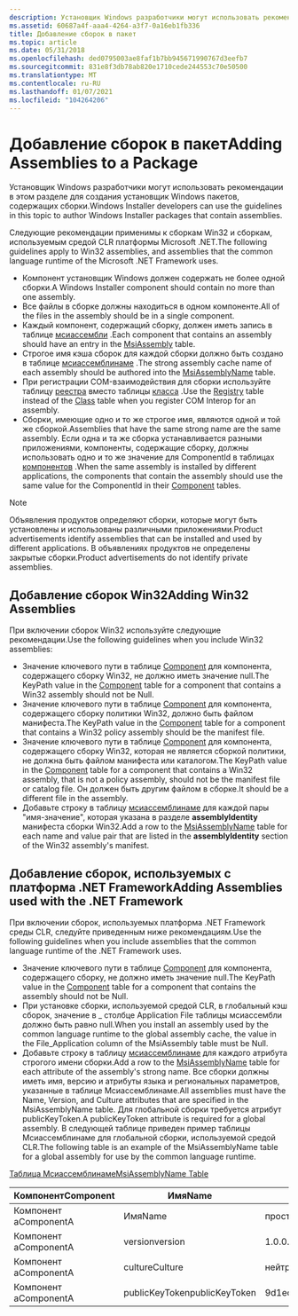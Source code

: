 ```yaml
---
description: Установщик Windows разработчики могут использовать рекомендации в этом разделе для создания установщик Windows пакетов, содержащих сборки.
ms.assetid: 60687a4f-aaa4-4264-a3f7-0a16eb1fb336
title: Добавление сборок в пакет
ms.topic: article
ms.date: 05/31/2018
ms.openlocfilehash: ded0795003ae8faf1b7bb945671990767d3eefb7
ms.sourcegitcommit: 831e8f3db78ab820e1710cede244553c70e50500
ms.translationtype: MT
ms.contentlocale: ru-RU
ms.lasthandoff: 01/07/2021
ms.locfileid: "104264206"
---
```

# <a name="adding-assemblies-to-a-package"></a><span data-ttu-id="4913b-103">Добавление сборок в пакет</span><span class="sxs-lookup"><span data-stu-id="4913b-103">Adding Assemblies to a Package</span></span>

<span data-ttu-id="4913b-104">Установщик Windows разработчики могут использовать рекомендации в этом разделе для создания установщик Windows пакетов, содержащих сборки.</span><span class="sxs-lookup"><span data-stu-id="4913b-104">Windows Installer developers can use the guidelines in this topic to author Windows Installer packages that contain assemblies.</span></span>

<span data-ttu-id="4913b-105">Следующие рекомендации применимы к сборкам Win32 и сборкам, используемым средой CLR платформы Microsoft .NET.</span><span class="sxs-lookup"><span data-stu-id="4913b-105">The following guidelines apply to Win32 assemblies, and assemblies that the common language runtime of the Microsoft .NET Framework uses.</span></span>

-   <span data-ttu-id="4913b-106">Компонент установщик Windows должен содержать не более одной сборки.</span><span class="sxs-lookup"><span data-stu-id="4913b-106">A Windows Installer component should contain no more than one assembly.</span></span>
-   <span data-ttu-id="4913b-107">Все файлы в сборке должны находиться в одном компоненте.</span><span class="sxs-lookup"><span data-stu-id="4913b-107">All of the files in the assembly should be in a single component.</span></span>
-   <span data-ttu-id="4913b-108">Каждый компонент, содержащий сборку, должен иметь запись в таблице [мсиассембли](msiassembly-table.md) .</span><span class="sxs-lookup"><span data-stu-id="4913b-108">Each component that contains an assembly should have an entry in the [MsiAssembly](msiassembly-table.md) table.</span></span>
-   <span data-ttu-id="4913b-109">Строгое имя кэша сборок для каждой сборки должно быть создано в таблице [мсиассемблинаме](msiassemblyname-table.md) .</span><span class="sxs-lookup"><span data-stu-id="4913b-109">The strong assembly cache name of each assembly should be authored into the [MsiAssemblyName](msiassemblyname-table.md) table.</span></span>
-   <span data-ttu-id="4913b-110">При регистрации COM-взаимодействия для сборки используйте таблицу [реестра](registry-table.md) вместо таблицы [класса](class-table.md) .</span><span class="sxs-lookup"><span data-stu-id="4913b-110">Use the [Registry](registry-table.md) table instead of the [Class](class-table.md) table when you register COM Interop for an assembly.</span></span>
-   <span data-ttu-id="4913b-111">Сборки, имеющие одно и то же строгое имя, являются одной и той же сборкой.</span><span class="sxs-lookup"><span data-stu-id="4913b-111">Assemblies that have the same strong name are the same assembly.</span></span> <span data-ttu-id="4913b-112">Если одна и та же сборка устанавливается разными приложениями, компоненты, содержащие сборку, должны использовать одно и то же значение для ComponentId в таблицах [компонентов](component-table.md) .</span><span class="sxs-lookup"><span data-stu-id="4913b-112">When the same assembly is installed by different applications, the components that contain the assembly should use the same value for the ComponentId in their [Component](component-table.md) tables.</span></span>

> [!Note]  
> <span data-ttu-id="4913b-113">Объявления продуктов определяют сборки, которые могут быть установлены и использованы различными приложениями.</span><span class="sxs-lookup"><span data-stu-id="4913b-113">Product advertisements identify assemblies that can be installed and used by different applications.</span></span> <span data-ttu-id="4913b-114">В объявлениях продуктов не определены закрытые сборки.</span><span class="sxs-lookup"><span data-stu-id="4913b-114">Product advertisements do not identify private assemblies.</span></span>

 

## <a name="adding-win32-assemblies"></a><span data-ttu-id="4913b-115">Добавление сборок Win32</span><span class="sxs-lookup"><span data-stu-id="4913b-115">Adding Win32 Assemblies</span></span>

<span data-ttu-id="4913b-116">При включении сборок Win32 используйте следующие рекомендации.</span><span class="sxs-lookup"><span data-stu-id="4913b-116">Use the following guidelines when you include Win32 assemblies:</span></span>

-   <span data-ttu-id="4913b-117">Значение ключевого пути в таблице [Component](component-table.md) для компонента, содержащего сборку Win32, не должно иметь значение null.</span><span class="sxs-lookup"><span data-stu-id="4913b-117">The KeyPath value in the [Component](component-table.md) table for a component that contains a Win32 assembly should not be Null.</span></span>
-   <span data-ttu-id="4913b-118">Значение ключевого пути в таблице [Component](component-table.md) для компонента, содержащего сборку политики Win32, должно быть файлом манифеста.</span><span class="sxs-lookup"><span data-stu-id="4913b-118">The KeyPath value in the [Component](component-table.md) table for a component that contains a Win32 policy assembly should be the manifest file.</span></span>
-   <span data-ttu-id="4913b-119">Значение ключевого пути в таблице [Component](component-table.md) для компонента, содержащего сборку Win32, которая не является сборкой политики, не должна быть файлом манифеста или каталогом.</span><span class="sxs-lookup"><span data-stu-id="4913b-119">The KeyPath value in the [Component](component-table.md) table for a component that contains a Win32 assembly, that is not a policy assembly, should not be the manifest file or catalog file.</span></span> <span data-ttu-id="4913b-120">Он должен быть другим файлом в сборке.</span><span class="sxs-lookup"><span data-stu-id="4913b-120">It should be a different file in the assembly.</span></span>
-   <span data-ttu-id="4913b-121">Добавьте строку в таблицу [мсиассемблинаме](msiassemblyname-table.md) для каждой пары "имя-значение", которая указана в разделе **assemblyIdentity** манифеста сборки Win32.</span><span class="sxs-lookup"><span data-stu-id="4913b-121">Add a row to the [MsiAssemblyName](msiassemblyname-table.md) table for each name and value pair that are listed in the **assemblyIdentity** section of the Win32 assembly's manifest.</span></span>

## <a name="adding-assemblies-used-with-the-net-framework"></a><span data-ttu-id="4913b-122">Добавление сборок, используемых с платформа .NET Framework</span><span class="sxs-lookup"><span data-stu-id="4913b-122">Adding Assemblies used with the .NET Framework</span></span>

<span data-ttu-id="4913b-123">При включении сборок, используемых платформа .NET Framework среды CLR, следуйте приведенным ниже рекомендациям.</span><span class="sxs-lookup"><span data-stu-id="4913b-123">Use the following guidelines when you include assemblies that the common language runtime of the .NET Framework uses.</span></span>

-   <span data-ttu-id="4913b-124">Значение ключевого пути в таблице [Component](component-table.md) для компонента, содержащего сборку, не должно иметь значение null.</span><span class="sxs-lookup"><span data-stu-id="4913b-124">The KeyPath value in the [Component](component-table.md) table for a component that contains the assembly should not be Null.</span></span>
-   <span data-ttu-id="4913b-125">При установке сборки, используемой средой CLR, в глобальный кэш сборок, значение в \_ столбце Application File таблицы мсиассембли должно быть равно null.</span><span class="sxs-lookup"><span data-stu-id="4913b-125">When you install an assembly used by the common language runtime to the global assembly cache, the value in the File\_Application column of the MsiAssembly table must be Null.</span></span>
-   <span data-ttu-id="4913b-126">Добавьте строку в таблицу [мсиассемблинаме](msiassemblyname-table.md) для каждого атрибута строгого имени сборки.</span><span class="sxs-lookup"><span data-stu-id="4913b-126">Add a row to the [MsiAssemblyName](msiassemblyname-table.md) table for each attribute of the assembly's strong name.</span></span> <span data-ttu-id="4913b-127">Все сборки должны иметь имя, версию и атрибуты языка и региональных параметров, указанные в таблице Мсиассемблинаме.</span><span class="sxs-lookup"><span data-stu-id="4913b-127">All assemblies must have the Name, Version, and Culture attributes that are specified in the MsiAssemblyName table.</span></span> <span data-ttu-id="4913b-128">Для глобальной сборки требуется атрибут publicKeyToken.</span><span class="sxs-lookup"><span data-stu-id="4913b-128">A publicKeyToken attribute is required for a global assembly.</span></span> <span data-ttu-id="4913b-129">В следующей таблице приведен пример таблицы Мсиассемблинаме для глобальной сборки, используемой средой CLR.</span><span class="sxs-lookup"><span data-stu-id="4913b-129">The following table is an example of the MsiAssemblyName table for a global assembly for use by the common language runtime.</span></span>

[<span data-ttu-id="4913b-130">Таблица Мсиассемблинаме</span><span class="sxs-lookup"><span data-stu-id="4913b-130">MsiAssemblyName Table</span></span>](msiassemblyname-table.md)



| <span data-ttu-id="4913b-131">Компонент</span><span class="sxs-lookup"><span data-stu-id="4913b-131">Component</span></span>  | <span data-ttu-id="4913b-132">Имя</span><span class="sxs-lookup"><span data-stu-id="4913b-132">Name</span></span>           | <span data-ttu-id="4913b-133">Значение</span><span class="sxs-lookup"><span data-stu-id="4913b-133">Value</span></span>            |
|------------|----------------|------------------|
| <span data-ttu-id="4913b-134">Компонент а</span><span class="sxs-lookup"><span data-stu-id="4913b-134">ComponentA</span></span> | <span data-ttu-id="4913b-135">Имя</span><span class="sxs-lookup"><span data-stu-id="4913b-135">Name</span></span>           | <span data-ttu-id="4913b-136">простой</span><span class="sxs-lookup"><span data-stu-id="4913b-136">simple</span></span>           |
| <span data-ttu-id="4913b-137">Компонент а</span><span class="sxs-lookup"><span data-stu-id="4913b-137">ComponentA</span></span> | <span data-ttu-id="4913b-138">version</span><span class="sxs-lookup"><span data-stu-id="4913b-138">version</span></span>        | <span data-ttu-id="4913b-139">1.0.0.0</span><span class="sxs-lookup"><span data-stu-id="4913b-139">1.0.0.0</span></span>          |
| <span data-ttu-id="4913b-140">Компонент а</span><span class="sxs-lookup"><span data-stu-id="4913b-140">ComponentA</span></span> | <span data-ttu-id="4913b-141">culture</span><span class="sxs-lookup"><span data-stu-id="4913b-141">Culture</span></span>        | <span data-ttu-id="4913b-142">нейтральная тональность</span><span class="sxs-lookup"><span data-stu-id="4913b-142">neutral</span></span>          |
| <span data-ttu-id="4913b-143">Компонент а</span><span class="sxs-lookup"><span data-stu-id="4913b-143">ComponentA</span></span> | <span data-ttu-id="4913b-144">publicKeyToken</span><span class="sxs-lookup"><span data-stu-id="4913b-144">publicKeyToken</span></span> | <span data-ttu-id="4913b-145">9d1ec8380f483f5a</span><span class="sxs-lookup"><span data-stu-id="4913b-145">9d1ec8380f483f5a</span></span> |



 

 

 



